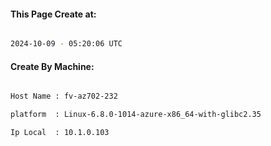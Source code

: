 
   
#### This Page Create at:

```bash

2024-10-09 - 05:20:06 UTC

```

#### Create By Machine:

```bash

Host Name : fv-az702-232

platform  : Linux-6.8.0-1014-azure-x86_64-with-glibc2.35

Ip Local  : 10.1.0.103

```

